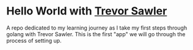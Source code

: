 # Hello World with [Trevor Sawler](https://www.udemy.com/course/building-modern-web-applications-with-go/)

A repo dedicated to my learning journey as I take my first steps through golang with Trevor Sawler. This is the first "app" we will go through the process of setting up.
